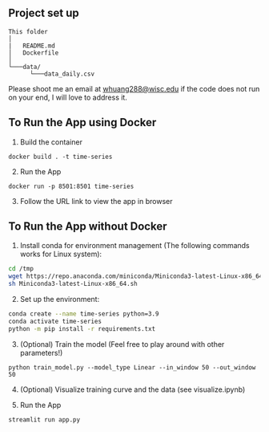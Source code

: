 ## Project set up

```
This folder
│   
|   README.md
│   Dockerfile 
│
└───data/
      └───data_daily.csv
```

Please shoot me an email at whuang288@wisc.edu if the code does not run on your end, I will love to address it.

## To Run the App using Docker

1. Build the container

```
docker build . -t time-series
```

2. Run the App

```
docker run -p 8501:8501 time-series
```

3. Follow the URL link to view the app in browser


## To Run the App without Docker

1. Install conda for environment management (The following commands works for Linux system):

```sh
cd /tmp
wget https://repo.anaconda.com/miniconda/Miniconda3-latest-Linux-x86_64.sh
sh Miniconda3-latest-Linux-x86_64.sh
```

2. Set up the environment:

```sh
conda create --name time-series python=3.9
conda activate time-series
python -m pip install -r requirements.txt
```

3. (Optional) Train the model (Feel free to play around with other parameters!)

``` 
python train_model.py --model_type Linear --in_window 50 --out_window 50
```

4. (Optional) Visualize training curve and the data (see visualize.ipynb)


5. Run the App

``` 
streamlit run app.py
```
